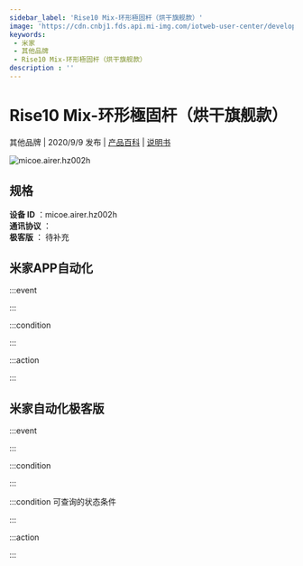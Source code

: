 ```yaml
---
sidebar_label: 'Rise10 Mix-环形極固杆（烘干旗舰款）'
image: 'https://cdn.cnbj1.fds.api.mi-img.com/iotweb-user-center/developer_1679048479177EzVakdLa.png?GalaxyAccessKeyId=AKVGLQWBOVIRQ3XLEW&Expires=9223372036854775807&Signature=olqZ+BCdp/fLcUUlQ1eVKEOs3/U='
keywords: 
 - 米家
 - 其他品牌
 - Rise10 Mix-环形極固杆（烘干旗舰款）
description : ''
---
```

# Rise10 Mix-环形極固杆（烘干旗舰款）

其他品牌 | 2020/9/9 发布 | [产品百科](https://home.mi.com/webapp/content/baike/product/index.html?model=micoe.airer.hz002h/) | [说明书](https://home.mi.com/views/introduction.html?model=micoe.airer.hz002h&region=cn)

![micoe.airer.hz002h](https://cdn.cnbj1.fds.api.mi-img.com/iotweb-user-center/developer_1679048479177EzVakdLa.png?GalaxyAccessKeyId=AKVGLQWBOVIRQ3XLEW&Expires=9223372036854775807&Signature=olqZ+BCdp/fLcUUlQ1eVKEOs3/U=)

## 规格  
> 
**设备 ID** ：micoe.airer.hz002h  
**通讯协议** ：  
**极客版**  ： 待补充 


## 米家APP自动化  

:::event  

:::

:::condition  

:::

:::action   

:::

## 米家自动化极客版  

:::event  

:::

:::condition  

:::

:::condition 可查询的状态条件  

:::

:::action  

:::

        
